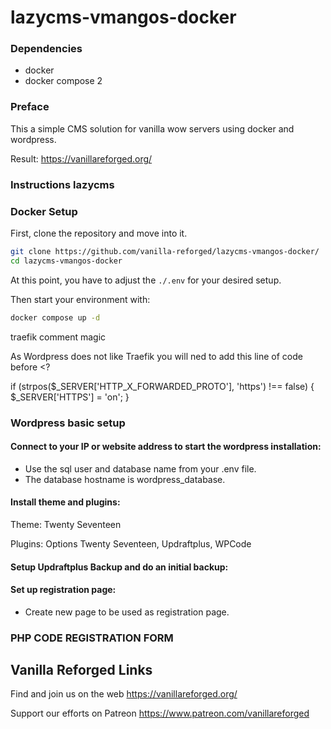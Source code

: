# lazycms-vmangos-docker

### Dependencies

+ docker
+ docker compose 2

### Preface

This a simple CMS solution for vanilla wow servers using docker and wordpress.

Result: https://vanillareforged.org/

### Instructions lazycms
### Docker Setup

First, clone the repository and move into it.

```sh
git clone https://github.com/vanilla-reforged/lazycms-vmangos-docker/
cd lazycms-vmangos-docker
```

At this point, you have to adjust the `./.env` for your desired setup.

Then start your environment with:

```sh
docker compose up -d
```

traefik comment magic

As Wordpress does not like Traefik you will ned to add this line of code before <?

if (strpos($_SERVER['HTTP_X_FORWARDED_PROTO'], 'https') !== false) {
    $_SERVER['HTTPS'] = 'on';
}


### Wordpress basic setup

#### Connect to your IP or website address to start the wordpress installation: 
- Use the sql user and database name from your .env file.
- The database hostname is wordpress_database.


#### Install theme and plugins:
Theme: Twenty Seventeen

Plugins: Options Twenty Seventeen, Updraftplus, WPCode


#### Setup Updraftplus Backup and do an initial backup:


#### Set up registration page:
- Create new page to be used as registration page.



### PHP CODE REGISTRATION FORM



## Vanilla Reforged Links

Find and join us on the web https://vanillareforged.org/

Support our efforts on Patreon https://www.patreon.com/vanillareforged
